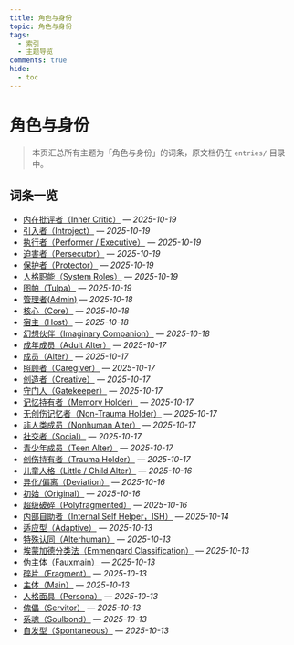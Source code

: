 ```yaml
---
title: 角色与身份
topic: 角色与身份
tags:
  - 索引
  - 主题导览
comments: true
hide:
  - toc
---
```


# 角色与身份

> 本页汇总所有主题为「角色与身份」的词条，原文档仍在 `entries/` 目录中。

## 词条一览

- [内在批评者（Inner Critic）](Inner-Critic.md) — *2025-10-19*
- [引入者（Introject）](Introject.md) — *2025-10-19*
- [执行者（Performer / Executive）](Performer-Executive.md) — *2025-10-19*
- [迫害者（Persecutor）](Persecutor.md) — *2025-10-19*
- [保护者（Protector）](Protector.md) — *2025-10-19*
- [人格职能（System Roles）](System-Roles.md) — *2025-10-19*
- [图帕（Tulpa）](Tulpa.md) — *2025-10-19*
- [管理者(Admin)](Admin.md) — *2025-10-18*
- [核心（Core）](Core.md) — *2025-10-18*
- [宿主（Host）](Host.md) — *2025-10-18*
- [幻想伙伴（Imaginary Companion）](Imaginary-Companion.md) — *2025-10-18*
- [成年成员（Adult Alter）](Adult-Alter.md) — *2025-10-17*
- [成员（Alter）](Alter.md) — *2025-10-17*
- [照顾者（Caregiver）](Caregiver.md) — *2025-10-17*
- [创造者（Creative）](Creative.md) — *2025-10-17*
- [守门人（Gatekeeper）](Gatekeeper.md) — *2025-10-17*
- [记忆持有者（Memory Holder）](Memory-Holder.md) — *2025-10-17*
- [无创伤记忆者（Non-Trauma Holder）](Non-Trauma-Holder.md) — *2025-10-17*
- [非人类成员（Nonhuman Alter）](Nonhuman-Alter.md) — *2025-10-17*
- [社交者（Social）](Social.md) — *2025-10-17*
- [青少年成员（Teen Alter）](Teen-Alter.md) — *2025-10-17*
- [创伤持有者（Trauma Holder）](Trauma-Holder.md) — *2025-10-17*
- [儿童人格（Little / Child Alter）](Child-Alter.md) — *2025-10-16*
- [异化/偏离（Deviation）](Deviation.md) — *2025-10-16*
- [初始（Original）](Original.md) — *2025-10-16*
- [超级破碎（Polyfragmented）](Polyfragmented.md) — *2025-10-16*
- [内部自助者（Internal Self Helper，ISH）](Internal-Self-Helper-ISH.md) — *2025-10-14*
- [适应型（Adaptive）](Adaptive.md) — *2025-10-13*
- [特殊认同（Alterhuman）](Alterhuman.md) — *2025-10-13*
- [埃蒙加德分类法（Emmengard Classification）](Emmengard-Classification.md) — *2025-10-13*
- [伪主体（Fauxmain）](Fauxmain.md) — *2025-10-13*
- [碎片（Fragment）](Fragment.md) — *2025-10-13*
- [主体（Main）](Main.md) — *2025-10-13*
- [人格面具（Persona）](Persona.md) — *2025-10-13*
- [傀儡（Servitor）](Servitor.md) — *2025-10-13*
- [系魂（Soulbond）](Soulbond.md) — *2025-10-13*
- [自发型（Spontaneous）](Spontaneous.md) — *2025-10-13*
